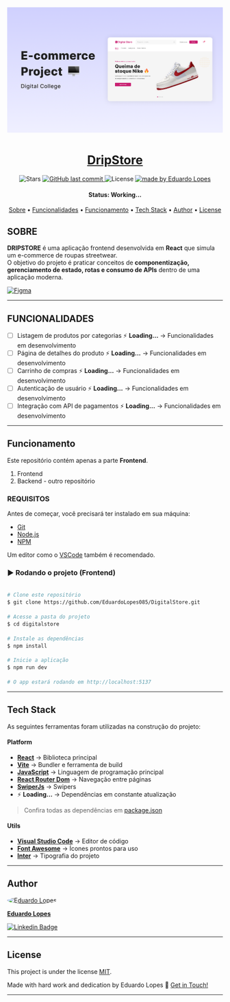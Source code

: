 <h1 align="center">
    <img alt="project" title="#About" src="./src/assets/images/project-cover.png" />
</h1>

<h1 align="center">
  <a href="#"> DripStore </a>
</h1>

<!-- <h3 align="center">We help you build your project in React!</h3> -->

<p align="center">

  <!-- Número de estrelas no seu repo DigitalStore -->
  <img alt="Stars" src="https://img.shields.io/github/stars/EduardoLopes085/DigitalStore?style=social">
  
  <!-- Último commit no seu repo -->
  <a href="https://github.com/EduardoLopes085/DigitalStore">
    <img alt="GitHub last commit" src="https://img.shields.io/github/last-commit/EduardoLopes085/DigitalStore">
  </a>
    
  <!-- Licença -->
  <img alt="License" src="https://img.shields.io/badge/license-MIT-brightgreen">

  <!-- Autor -->
  <a href="https://github.com/EduardoLopes085">
    <img alt="made by Eduardo Lopes" src="https://img.shields.io/badge/made%20by-Eduardo%20Lopes-8A2BE2">
  </a>
</p>

<h4 align="center"> 
	 Status: Working...
</h4>

<p align="center">
 <a href="#sobre">Sobre</a> •
 <a href="#FUNCIONALIDADES">Funcionalidades</a> •
 <a href="Funcionamento">Funcionamento</a> • 
 <a href="#tech-stack">Tech Stack</a> •  
 <a href="#author">Author</a> • 
 <a href="#user-content-license">License</a>
</p>

## SOBRE

**DRIPSTORE** é uma aplicação frontend desenvolvida em **React** que simula um e-commerce de roupas streetwear.  
O objetivo do projeto é praticar conceitos de **componentização, gerenciamento de estado, rotas e consumo de APIs** dentro de uma aplicação moderna.

[![Figma](https://img.shields.io/badge/Figma-Design-blue?style=flat&logo=figma&logoColor=white)](https://www.figma.com/design/cfb4F7ZXMFQmvmTn3PKI4z/DRIP-STORE---DIGITAL-COLLEGE?node-id=101-2&p=f&t=UWydJ5o841N4gIQZ-0)

---

## FUNCIONALIDADES

- [ ] Listagem de produtos por categorias ⚡ **Loading...** → Funcionalidades em desenvolvimento  
- [ ] Página de detalhes do produto ⚡ **Loading...** → Funcionalidades em desenvolvimento  
- [ ] Carrinho de compras ⚡ **Loading...** → Funcionalidades em desenvolvimento
- [ ] Autenticação de usuário ⚡ **Loading...** → Funcionalidades em desenvolvimento 
- [ ] Integração com API de pagamentos ⚡ **Loading...** → Funcionalidades em desenvolvimento

---

## Funcionamento

Este repositório contém apenas a parte **Frontend**.

1. Frontend 
2. Backend - outro repositório 

### REQUISITOS

Antes de começar, você precisará ter instalado em sua máquina:  
- [Git](https://git-scm.com)  
- [Node.js](https://nodejs.org/en/)  
- [NPM](https://www.npmjs.com/)  

Um editor como o [VSCode](https://code.visualstudio.com/) também é recomendado.

### ▶️ Rodando o projeto (Frontend)

```bash

# Clone este repositório
$ git clone https://github.com/EduardoLopes085/DigitalStore.git

# Acesse a pasta do projeto
$ cd digitalstore

# Instale as dependências
$ npm install

# Inicie a aplicação
$ npm run dev

# O app estará rodando em http://localhost:5137

```

---

## Tech Stack

As seguintes ferramentas foram utilizadas na construção do projeto:

#### **Platform**
- **[React](https://reactjs.org/)** → Biblioteca principal
- **[Vite](https://vitejs.dev/)** → Bundler e ferramenta de build
- **[JavaScript](https://developer.mozilla.org/pt-BR/docs/Web/JavaScript)** → Linguagem de programação principal 
- **[React Router Dom](https://reactrouter.com/)** → Navegação entre páginas
- **[SwiperJs](https://swiperjs.com/react)** → Swipers
- ⚡ **Loading...** → Dependências em constante atualização

> Confira todas as dependências em [package.json](https://github.com/EduardoLopes085/DigitalStore/blob/main/package.json)

#### **Utils**
- **[Visual Studio Code](https://code.visualstudio.com/)** → Editor de código
- **[Font Awesome](https://fontawesome.com/)** → Ícones prontos para uso
- **[Inter](https://fonts.google.com/specimen/Inter)** → Tipografia do projeto
---

## Author

<a href="https://www.linkedin.com/in/eduardolopesdev/">
 <img style="border-radius: 50%;" src="https://avatars.githubusercontent.com/u/00000000?v=4" width="70px;" alt="Eduardo Lopes"/>
 <br />
 <p><b>Eduardo Lopes</b></p></a>

[![Linkedin Badge](https://img.shields.io/badge/-Eduardo%20Lopes-blue?style=flat-square&logo=Linkedin&logoColor=white&link=https://www.linkedin.com/in/eduardolopesdev/)](https://www.linkedin.com/in/eduardolopesdev/)

---

## License

This project is under the license [MIT](./LICENSE).

Made with hard work and dedication by Eduardo Lopes 🥷 [Get in Touch!](https://www.linkedin.com/in/eduardolopesdev/)

---

